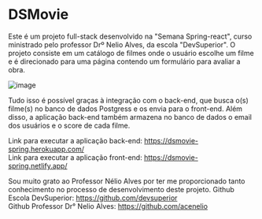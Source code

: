 <h1>DSMovie</h1>

Este é um projeto full-stack desenvolvido na "Semana Spring-react", curso ministrado pelo professor Drº Nelio Alves, da escola "DevSuperior".
O projeto consiste em um catálogo de filmes onde o usuário escolhe um filme e é direcionado para uma página contendo um formulário para avaliar a obra.

![image](https://user-images.githubusercontent.com/58886126/158026154-075a59d0-8eb5-4b21-9bdb-448e296e2551.png)

Tudo isso é possível graças à integração com o back-end, que busca o(s) filme(s) no banco de dados Postgress e os envia para o front-end. Além disso, a aplicação back-end também armazena no banco de dados o email dos usuários e o score de cada filme.

Link para executar a aplicação back-end: https://dsmovie-spring.herokuapp.com/</br>
Link para executar a aplicação front-end: https://dsmovie-spring.netlify.app/

Sou muito grato ao Professor Nélio Alves por ter me proporcionado tanto conhecimento no processo de desenvolvimento deste projeto.
Github Escola DevSuperior: https://github.com/devsuperior<br/>
Github Professor Dr° Nelio Alves: https://github.com/acenelio<br/>

